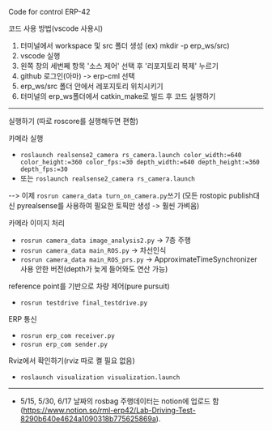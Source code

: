 Code for control ERP-42

코드 사용 방법(vscode 사용시)

1. 터미널에서 workspace 및 src 폴더 생성 (ex) mkdir -p erp_ws/src)
2. vscode 실행
3. 왼쪽 창의 세번쩨 항목 '소스 제어' 선택 후 '리포지토리 복제' 누르기
4. github 로그인(아마) -> erp-cml 선택
5. erp_ws/src 폴더 안에서 레포지토리 위치시키기
6. 터미널의 erp_ws폴더에서 catkin_make로 빌드 후 코드 실행하기


---
실행하기 (따로 roscore를 실행해두면 편함)

카메라 실행
- `roslaunch realsense2_camera rs_camera.launch color_width:=640 color_height:=360 color_fps:=30 depth_width:=640 depth_height:=360 depth_fps:=30`
- 또는 `roslaunch realsense2_camera rs_camera.launch` 

--> 이제 `rosrun camera_data turn_on_camera.py`쓰기 
(모든 rostopic publish대신 pyrealsense를 사용하여 필요한 토픽만 생성 -> 훨씬 가벼움)

카메라 이미지 처리
- `rosrun camera_data image_analysis2.py`  -> 7층 주행
- `rosrun camera_data main_ROS.py` -> 차선인식
- `rosrun camera_data main_ROS_prs.py` -> ApproximateTimeSynchronizer 사용 안한 버전(depth가 늦게 들어와도 연산 가능)

reference point를 기반으로 차량 제어(pure pursuit)
- `rosrun testdrive final_testdrive.py`

ERP 통신
- `rosrun erp_com receiver.py`
- `rosrun erp_com sender.py`

Rviz에서 확인하기(rviz 따로 켤 필요 없음)
- `roslaunch visualization visualization.launch`

---
* 5/15, 5/30, 6/17 날짜의 rosbag 주행데이터는 notion에 업로드 함(https://www.notion.so/rml-erp42/Lab-Driving-Test-8290b640e4624a1090318b775625869a).
